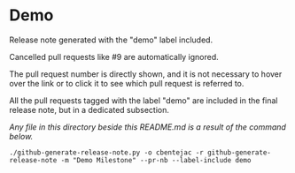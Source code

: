 # Demo

Release note generated with the "demo" label included.

Cancelled pull requests like #9 are automatically ignored.

The pull request number is directly shown, and it is not necessary to hover over the link or to click it to see which pull request is referred to.

All the pull requests tagged with the label "demo" are included in the final release note, but in a dedicated subsection.

_Any file in this directory beside this README.md is a result of the command below._

```
./github-generate-release-note.py -o cbentejac -r github-generate-release-note -m "Demo Milestone" --pr-nb --label-include demo
```

